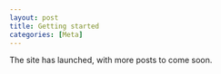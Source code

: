 ```yaml
---
layout: post
title: Getting started
categories: [Meta]
---
```


The site has launched, with more posts to come soon.

